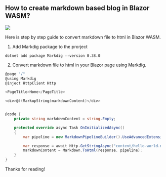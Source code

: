 ﻿<!--
- created: 30-10-2024
- author: Babanazar Kamyljanov
- tags: blog
-->

## How to create markdown based blog in Blazor WASM?

![](./images/blazor-webassembly.png)

Here is step by step guide to convert markdown file to html in Blazor WASM.

1. Add Markdig package to the prorject

`dotnet add package Markdig --version 0.38.0`

2. Convert markdown file to html in your Blazor page using Markdig.

```csharp
@page "/"
@using Markdig
@inject HttpClient Http

<PageTitle>Home</PageTitle>

<div>@((MarkupString)markdownContent)</div>


@code {
    private string markdownContent = string.Empty;

    protected override async Task OnInitializedAsync()
    {
        var pipeline = new MarkdownPipelineBuilder().UseAdvancedExtensions().Build();

        var response = await Http.GetStringAsync("content/hello-world.md");
        markdownContent = Markdown.ToHtml(response, pipeline);
    }
}
```

Thanks for reading!